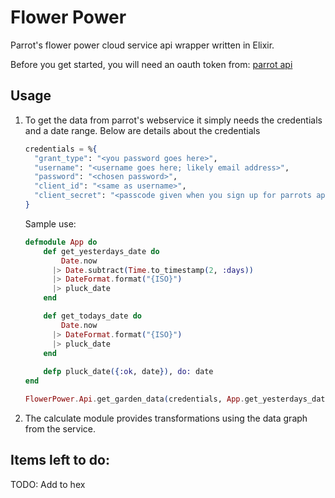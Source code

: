 Flower Power
===========

Parrot's flower power cloud service api wrapper written in Elixir.

Before you get started, you will need an oauth token from:
[parrot api](https://apiflowerpower.parrot.com/api_access/signup)

Usage
-----------------

1. To get the data from parrot's webservice it simply needs the credentials and a date range. Below
   are details about the credentials

	```elixir
	credentials = %{
	  "grant_type": "<you password goes here>",
	  "username": "<username goes here; likely email address>",
	  "password": "<chosen password>",
	  "client_id": "<same as username>",
	  "client_secret": "<passcode given when you sign up for parrots api service>"
	}
	```
	Sample use:

	```elixir
	defmodule App do
		def get_yesterdays_date do
			Date.now
		  |> Date.subtract(Time.to_timestamp(2, :days))
		  |> DateFormat.format("{ISO}")
		  |> pluck_date
		end

		def get_todays_date do
			Date.now
		  |> DateFormat.format("{ISO}")
		  |> pluck_date
		end
		
		defp pluck_date({:ok, date}), do: date
	end

	FlowerPower.Api.get_garden_data(credentials, App.get_yesterdays_date, App.get_todays_date)

	```

2. The calculate module provides transformations using the data graph from the service.

Items left to do:
-----------------
TODO: Add to hex
